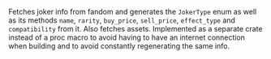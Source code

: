 Fetches joker info from fandom and generates the `JokerType` enum as well as its methods `name`, `rarity`, `buy_price`, `sell_price`, `effect_type` and `compatibility` from it. Also fetches assets.
Implemented as a separate crate instead of a proc macro to avoid having to have an internet connection when building and to avoid constantly regenerating the same info.
